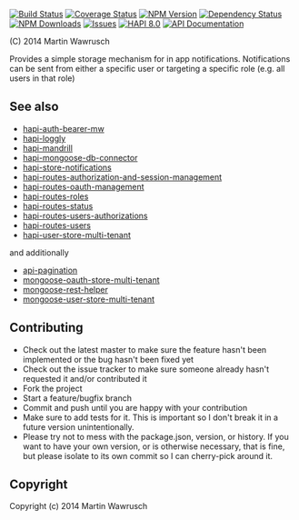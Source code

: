 [![Build Status](https://travis-ci.org/codedoctor/hapi-store-notifications.svg?branch=master)](https://travis-ci.org/codedoctor/hapi-store-notifications)
[![Coverage Status](https://img.shields.io/coveralls/codedoctor/hapi-store-notifications.svg)](https://coveralls.io/r/codedoctor/hapi-store-notifications)
[![NPM Version](http://img.shields.io/npm/v/hapi-store-notifications.svg)](https://www.npmjs.org/package/hapi-store-notifications)
[![Dependency Status](https://gemnasium.com/codedoctor/hapi-store-notifications.svg)](https://gemnasium.com/codedoctor/hapi-store-notifications)
[![NPM Downloads](http://img.shields.io/npm/dm/hapi-store-notifications.svg)](https://www.npmjs.org/package/hapi-store-notifications)
[![Issues](http://img.shields.io/github/issues/codedoctor/hapi-store-notifications.svg)](https://github.com/codedoctor/hapi-store-notifications/issues)
[![HAPI 8.0](http://img.shields.io/badge/hapi-8.0-blue.svg)](http://hapijs.com)
[![API Documentation](http://img.shields.io/badge/API-Documentation-ff69b4.svg)](http://coffeedoc.info/github/codedoctor/hapi-store-notifications)

(C) 2014 Martin Wawrusch

Provides a simple storage mechanism for in app notifications. Notifications can be sent from either a specific user or targeting a specific role (e.g. all users in that role)


## See also

* [hapi-auth-bearer-mw](https://github.com/codedoctor/hapi-auth-bearer-mw)
* [hapi-loggly](https://github.com/codedoctor/hapi-loggly)
* [hapi-mandrill](https://github.com/codedoctor/hapi-mandrill)
* [hapi-mongoose-db-connector](https://github.com/codedoctor/hapi-mongoose-db-connector)
* [hapi-store-notifications](https://github.com/codedoctor/hapi-store-notifications)
* [hapi-routes-authorization-and-session-management](https://github.com/codedoctor/hapi-routes-authorization-and-session-management)
* [hapi-routes-oauth-management](https://github.com/codedoctor/hapi-routes-oauth-management)
* [hapi-routes-roles](https://github.com/codedoctor/hapi-routes-roles)
* [hapi-routes-status](https://github.com/codedoctor/hapi-routes-status)
* [hapi-routes-users-authorizations](https://github.com/codedoctor/hapi-routes-users-authorizations)
* [hapi-routes-users](https://github.com/codedoctor/hapi-routes-users)
* [hapi-user-store-multi-tenant](https://github.com/codedoctor/hapi-user-store-multi-tenant)

and additionally

* [api-pagination](https://github.com/codedoctor/api-pagination)
* [mongoose-oauth-store-multi-tenant](https://github.com/codedoctor/mongoose-oauth-store-multi-tenant)
* [mongoose-rest-helper](https://github.com/codedoctor/mongoose-rest-helper)
* [mongoose-user-store-multi-tenant](https://github.com/codedoctor/mongoose-user-store-multi-tenant)


## Contributing
 
* Check out the latest master to make sure the feature hasn't been implemented or the bug hasn't been fixed yet
* Check out the issue tracker to make sure someone already hasn't requested it and/or contributed it
* Fork the project
* Start a feature/bugfix branch
* Commit and push until you are happy with your contribution
* Make sure to add tests for it. This is important so I don't break it in a future version unintentionally.
* Please try not to mess with the package.json, version, or history. If you want to have your own version, or is otherwise necessary, that is fine, but please isolate to its own commit so I can cherry-pick around it.

## Copyright

Copyright (c) 2014 Martin Wawrusch 
